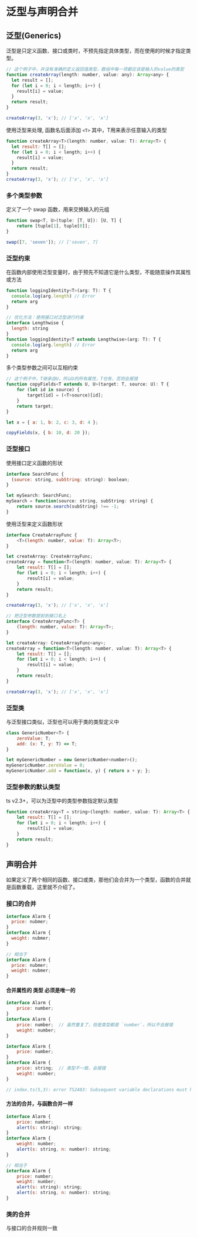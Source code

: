 # 泛型与声明合并

## 泛型(Generics)
泛型是只定义函数、接口或类时，不预先指定具体类型，而在使用的时候才指定类型。
```js
// 这个例子中，并没有准确的定义返回值类型，数组中每一项都应该是输入的value的类型
function createArray(length: number, value: any): Array<any> {
  let result = [];
  for (let i = 0; i < length; i++) {
    result[i] = value;
  }
  return result;
}

createArray(3, 'x'); // ['x', 'x', 'x']
```
使用泛型来处理, 函数名后面添加 `<T>` 其中，T用来表示任意输入的类型
```js
function createArray<T>(length: number, value: T): Array<T> {
  let result: T[] = [];
  for (let i = 0; i < length; i++) {
    result[i] = value;
  }
  return result;
}
createArray(3, 'x'); // ['x', 'x', 'x']
```

### 多个类型参数
定义了一个 swap 函数，用来交换输入的元组
```js
function swap<T, U>(tuple: [T, U]): [U, T] {
    return [tuple[1], tuple[0]];
}

swap([7, 'seven']); // ['seven', 7]
```

### 泛型约束
在函数内部使用泛型变量时，由于预先不知道它是什么类型，不能随意操作其属性或方法
```js
function loggingIdentity<T>(arg: T): T {
  console.log(arg.length) // Error
  return arg
}

// 优化方法：使用接口对泛型进行约束
interface Lengthwise {
  length: string
}
function loggingIdentity<T extends Lengthwise>(arg: T): T {
  console.log(arg.length) // Error
  return arg
}
```
多个类型参数之间可以互相约束
```js
// 这个例子中，T继承自U，所以U的所有属性，T也有，否则会报错
function copyFields<T extends U, U>(target: T, source: U): T {
    for (let id in source) {
        target[id] = (<T>source)[id];
    }
    return target;
}

let x = { a: 1, b: 2, c: 3, d: 4 };

copyFields(x, { b: 10, d: 20 });
```
### 泛型接口
使用接口定义函数的形状
```js
interface SearchFunc {
  (source: string, subString: string): boolean;
}

let mySearch: SearchFunc;
mySearch = function(source: string, subString: string) {
    return source.search(subString) !== -1;
}
```
使用泛型来定义函数形状
```js
interface CreateArrayFunc {
    <T>(length: number, value: T): Array<T>;
}

let createArray: CreateArrayFunc;
createArray = function<T>(length: number, value: T): Array<T> {
    let result: T[] = [];
    for (let i = 0; i < length; i++) {
        result[i] = value;
    }
    return result;
}

createArray(3, 'x'); // ['x', 'x', 'x']

// 把泛型参数提前到接口名上
interface CreateArrayFunc<T> {
    (length: number, value: T): Array<T>;
}

let createArray: CreateArrayFunc<any>;
createArray = function<T>(length: number, value: T): Array<T> {
    let result: T[] = [];
    for (let i = 0; i < length; i++) {
        result[i] = value;
    }
    return result;
}

createArray(3, 'x'); // ['x', 'x', 'x']
```

### 泛型类
与泛型接口类似，泛型也可以用于类的类型定义中
```js
class GenericNumber<T> {
    zeroValue: T;
    add: (x: T, y: T) => T;
}

let myGenericNumber = new GenericNumber<number>();
myGenericNumber.zeroValue = 0;
myGenericNumber.add = function(x, y) { return x + y; };
```

### 泛型参数的默认类型
ts v2.3+，可以为泛型中的类型参数指定默认类型
```js
function createArray<T = string>(length: number, value: T): Array<T> {
    let result: T[] = [];
    for (let i = 0; i < length; i++) {
        result[i] = value;
    }
    return result;
}
```

## 声明合并
如果定义了两个相同的函数、接口或类，那他们会合并为一个类型，函数的合并就是函数重载，这里就不介绍了。

### 接口的合并
```js
interface Alarm {
  price: nubmer;
}
interface Alarm {
  weight: nubmer;
}

// 相当于
interface Alarm {
  price: nubmer;
  weight: nubmer;
}
```
#### 合并属性的 **类型** 必须是唯一的
```js
interface Alarm {
    price: number;
}
interface Alarm {
    price: number;  // 虽然重复了，但是类型都是 `number`，所以不会报错
    weight: number;
}

interface Alarm {
    price: number;
}
interface Alarm {
    price: string;  // 类型不一致，会报错
    weight: number;
}

// index.ts(5,3): error TS2403: Subsequent variable declarations must hav
```
#### 方法的合并，与函数合并一样
```js
interface Alarm {
    price: number;
    alert(s: string): string;
}
interface Alarm {
    weight: number;
    alert(s: string, n: number): string;
}

// 相当于
interface Alarm {
    price: number;
    weight: number;
    alert(s: string): string;
    alert(s: string, n: number): string;
}
```

### 类的合并
与接口的合并规则一致